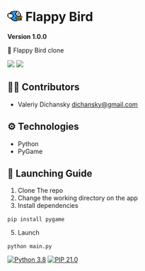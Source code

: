 # <img align="bottom" alt="Flappy Bird Icon" width="34px" src="./assets/graphics/icon.png" /> Flappy Bird

**Version 1.0.0**

📃 Flappy Bird clone

<img src="https://github.com/vdchnsk/flappy-bird/assets/64404596/61f33995-b66e-4bc7-a40e-0592e500fe63" height="400px"/>
<img src="https://github.com/vdchnsk/flappy-bird/assets/64404596/622bc7e2-513e-40ba-b71c-c2525d25ad65" height="400px"/>


## 👨‍💻 Contributors

- Valeriy Dichansky <dichansky@gmail.com>

## ⚙ Technologies

- Python
- PyGame

## 🚀 Launching Guide

1.  Clone The repo
2.  Change the working directory on the app
3.  Install dependencies
```shell
pip install pygame
```
5.  Launch 
```shell
python main.py
```

[![Python 3.8](https://img.shields.io/badge/python-3.8-blue.svg)](https://www.python.org/downloads/release/python-360/) [![PIP 21.0](https://img.shields.io/badge/pip-21.0-blue.svg)](https://www.pip.org/downloads/release/python-360/)
